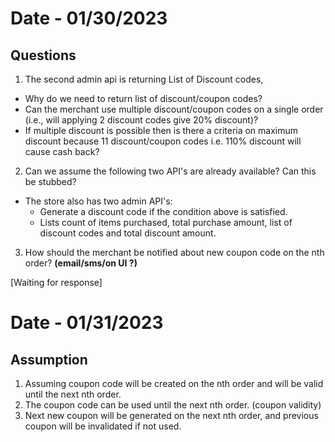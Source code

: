 # Date - 01/30/2023
## Questions
1. The second admin api is returning List of Discount codes,
  - Why do we need to return list of discount/coupon codes?
  - Can the merchant use multiple discount/coupon codes on a single order (i.e., will applying 2 discount codes give 20% discount)?
  - If multiple discount is possible then is there a criteria on maximum discount because 11 discount/coupon codes i.e. 110% discount will cause cash back?

2. Can we assume the following two API's are already available? Can this be stubbed?
  - The store also has two admin API's:
    - Generate a discount code if the condition above is satisfied.
    - Lists count of items purchased, total purchase amount, list of discount codes and total discount amount.
  
3. How should the merchant be notified about new coupon code on the nth order? **(email/sms/on UI ?)**

[Waiting for response]

# Date - 01/31/2023
## Assumption

1. Assuming coupon code will be created on the nth order and will be valid until the next nth order.
2. The coupon code can be used until the next nth order. (coupon validity)
3. Next new coupon will be generated on the next nth order, and previous coupon will be invalidated if not used.
